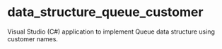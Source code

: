 # data_structure_queue_customer
Visual Studio (C#) application to implement Queue data structure using customer names.
